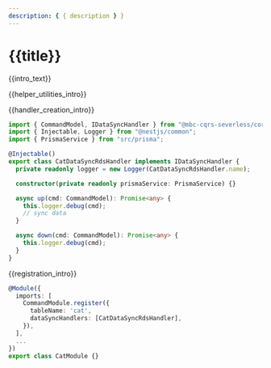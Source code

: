 ```yaml
---
description: { { description } }
---
```


# {{title}}

{{intro_text}}

{{helper_utilities_intro}}

{{handler_creation_intro}}

```ts
import { CommandModel, IDataSyncHandler } from "@mbc-cqrs-severless/core";
import { Injectable, Logger } from "@nestjs/common";
import { PrismaService } from "src/prisma";

@Injectable()
export class CatDataSyncRdsHandler implements IDataSyncHandler {
  private readonly logger = new Logger(CatDataSyncRdsHandler.name);

  constructor(private readonly prismaService: PrismaService) {}

  async up(cmd: CommandModel): Promise<any> {
    this.logger.debug(cmd);
    // sync data
  }

  async down(cmd: CommandModel): Promise<any> {
    this.logger.debug(cmd);
  }
}
```

{{registration_intro}}

```ts
@Module({
  imports: [
    CommandModule.register({
      tableName: 'cat',
      dataSyncHandlers: [CatDataSyncRdsHandler],
    }),
  ],
  ...
})
export class CatModule {}
```
